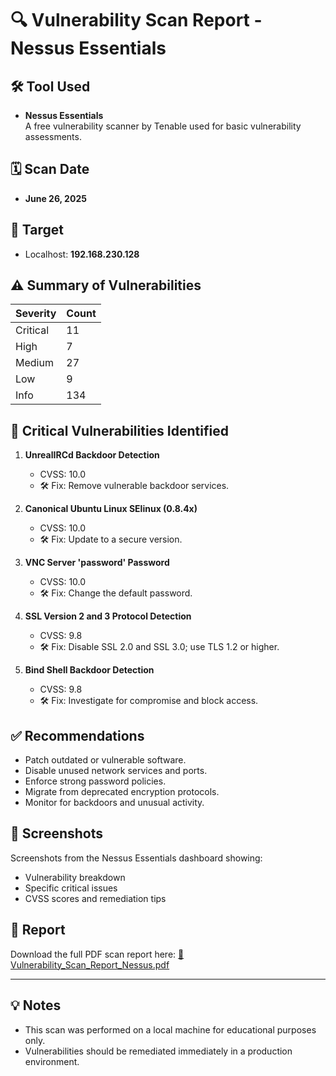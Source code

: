 # 🔍 Vulnerability Scan Report - Nessus Essentials

## 🛠 Tool Used
- **Nessus Essentials**  
  A free vulnerability scanner by Tenable used for basic vulnerability assessments.

## 🗓 Scan Date
- **June 26, 2025**

## 🎯 Target
- Localhost: **192.168.230.128**

## ⚠️ Summary of Vulnerabilities
| Severity   | Count |
|------------|-------|
| Critical   | 11    |
| High       | 7     |
| Medium     | 27    |
| Low        | 9     |
| Info       | 134   |

## 🚨 Critical Vulnerabilities Identified
1. **UnrealIRCd Backdoor Detection**
   - CVSS: 10.0
   - 🛠 Fix: Remove vulnerable backdoor services.

2. **Canonical Ubuntu Linux SElinux (0.8.4x)**
   - CVSS: 10.0
   - 🛠 Fix: Update to a secure version.

3. **VNC Server 'password' Password**
   - CVSS: 10.0
   - 🛠 Fix: Change the default password.

4. **SSL Version 2 and 3 Protocol Detection**
   - CVSS: 9.8
   - 🛠 Fix: Disable SSL 2.0 and SSL 3.0; use TLS 1.2 or higher.

5. **Bind Shell Backdoor Detection**
   - CVSS: 9.8
   - 🛠 Fix: Investigate for compromise and block access.

## ✅ Recommendations
- Patch outdated or vulnerable software.
- Disable unused network services and ports.
- Enforce strong password policies.
- Migrate from deprecated encryption protocols.
- Monitor for backdoors and unusual activity.

## 📸 Screenshots
Screenshots from the Nessus Essentials dashboard showing:
- Vulnerability breakdown
- Specific critical issues
- CVSS scores and remediation tips

## 📎 Report
Download the full PDF scan report here:
[📄 Vulnerability_Scan_Report_Nessus.pdf](./Vulnerability_Scan_Report_Nessus.pdf)

---

## 💡 Notes
- This scan was performed on a local machine for educational purposes only.
- Vulnerabilities should be remediated immediately in a production environment.

